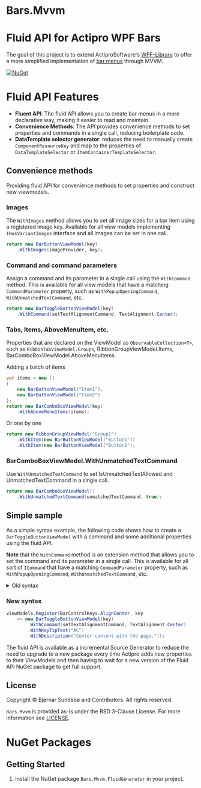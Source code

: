# Bars.Mvvm
# Fluid API for Actipro WPF Bars
The goal of this project is to extend ActiproSoftware's [WPF-Library](https://github.com/Actipro/WPF-Controls) to offer a more simplified implementation of [bar menus](https://www.actiprosoftware.com/products/controls/wpf/bars) through MVVM.

[![NuGet](https://img.shields.io/nuget/v/Bars.Mvvm.FluidGenerator.svg)](https://www.nuget.org/packages/Bars.Mvvm.FluidApi.Generator/)

# Fluid API Features
* **Fluent API**: The fluid API allows you to create bar menus in a more declarative way, making it easier to read and maintain. 
* **Convenience Methods**: The API provides convenience methods to set properties and commands in a single call, reducing boilerplate code.
* **DataTemplate selector generator**: reduces the need to manually create `ComponentResourceKey` and map to the properties of `DataTemplateSelector` or `ItemContainerTemplateSelector`.

## Convenience methods
Providing fluid API for convenience methods to set properties and construct new viewmodels.

### Images
The `WithImages` method allows you to set all image sizes for a bar item using a registered image key. Available for all view models implementing `IHasVariantImages` interface and all images can be set in one call.

```csharp
return new BarButtonViewModel(key)
    .WithImages(imageProvider, key);
```

### Command and command parameters
Assign a command and its parameter in a single call using the `WithCommand` method. This is available for all view models that have a matching `CommandParameter` property, such as `WithPopupOpeningCommand`, `WithUnmatchedTextCommand`, etc.

```csharp
return new BarToggleButtonViewModel(key)
    .WithCommand(setTextAlignmentCommand, TextAlignment.Center);
```

### Tabs, Items, AboveMenuItem, etc.
Properties that are declared on the ViewModel as `ObservableCollection<T>`, such as `RibbonTabViewModel.Groups`, RibbonGroupViewModel.Items, BarComboBoxViewModel.AboveMenuItems.

Adding a batch of items 
```csharp
var items = new []
{
    new BarButtonViewModel("Item1"),
    new BarButtonViewModel("Item2")
};
return new BarComboBoxViewModel(key)
    .WithAboveMenuItems(items);
```

Or one by one

```csharp
return new RibbonGroupViewModel("Group1")
    .WithItem(new BarButtonViewModel("Button1"))
    .WithItem(new BarButtonViewModel("Button2");
```
### BarComboBoxViewModel.WithUnmatchedTextCommand
Use `WithUnmatchedTextCommand` to set IsUnmatchedTextAllowed and UnmatchedTextCommand in a single call.
```csharp
return new BarComboBoxViewModel()
    .WithUnmatchedTextCommand(unmatchedTextCommand, true);
```

## Simple sample
As a simple syntax example, the following code shows how to create a `BarToggleButtonViewModel` with a command and some additional properties using the fluid API.

**Note** that the `WithCommand` method is an extension method that allows you to set the command and its parameter in a single call. This is available for all sort of `ICommand` that have a matching `CommandParameter` property, such as `WithPopupOpeningCommand`, `WithUnmatchedTextCommand`, etc.

<details>
<summary>Old syntax</summary>

### Old syntax

```csharp
viewModels.Register(BarControlKeys.AlignCenter, key
	=> new BarToggleButtonViewModel(key, SetTextAlignmentCommand)
	{
		KeyTipText = "AC", 
		Description = "Center content with the page.", 
		CommandParameter = TextAlignment.Center
	});
```

</details>

### New syntax
```csharp
viewModels.Register(BarControlKeys.AlignCenter, key
    => new BarToggleButtonViewModel(key)
        .WithCommand(setTextAlignmentCommand, TextAlignment.Center)
        .WithKeyTipText("AC")
        .WithDescription("Center content with the page."));
```


The fluid API is available as a incremental Source Generator to reduce the need to upgrade to a new package every time Actipro adds new properties to their ViewModels and then having to wait for a new version of the Fluid API NuGet package to get full support.


## License

Copyright © Bjørnar Sundsbø and Contributors. All rights reserved.

`Bars.Mvvm` is provided as-is under the BSD 3-Clause License. For more information see [LICENSE](./LICENSE).
# NuGet Packages




## Getting Started
1. Install the NuGet package `Bars.Mvvm.FluidGenerator` in your project.

